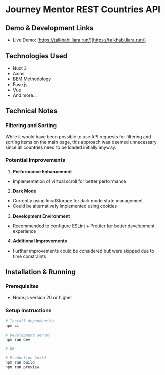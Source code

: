 # Journey Mentor REST Countries API

## Demo & Development Links
- Live Demo: [https://talkhabi.liara.run/](https://talkhabi.liara.run/)

## Technologies Used
- Nuxt 3
- Axios
- BEM Methodology
- Fuse.js
- Vue
- And more...

## Technical Notes

### Filtering and Sorting
While it would have been possible to use API requests for filtering and sorting items on the main page, this approach was deemed unnecessary since all countries need to be loaded initially anyway.

### Potential Improvements
1. **Performance Enhancement**
- Implementation of virtual scroll for better performance

2. **Dark Mode**
- Currently using localStorage for dark mode state management
- Could be alternatively implemented using cookies

3. **Development Environment**
- Recommended to configure ESLint + Prettier for better development experience

4. **Additional Improvements**
- Further improvements could be considered but were skipped due to time constraints

## Installation & Running

### Prerequisites
- Node.js version 20 or higher

### Setup Instructions
```bash
# Install dependencies
npm ci

# Development server
npm run dev

# OR

# Production build
npm run build
npm run preview
